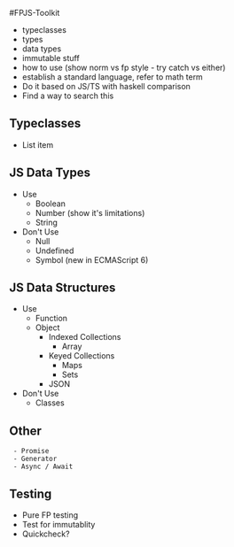 #FPJS-Toolkit

 - typeclasses
 - types
 - data types
 - immutable stuff
 - how to use (show norm vs fp style - try catch vs either)
 - establish a standard language, refer to math term
 - Do it based on JS/TS with haskell comparison
 - Find a way to search this

## Typeclasses

 - List item


## JS Data Types
 - Use
	 - Boolean 
	 - Number (show it's limitations)
	 - String 
 - Don't Use
	 - Null 
	 - Undefined 
	 - Symbol (new in ECMAScript 6)

## JS Data Structures
 - Use
	 - Function
	 - Object
		 - Indexed Collections
			 - Array
		 - Keyed Collections
			 - Maps
			 - Sets
		 - JSON
 - Don't Use
	 - Classes
	 
## Other
	 - Promise
	 - Generator
	 - Async / Await

## Testing

 - Pure FP testing
 - Test for immutablity
 - Quickcheck?